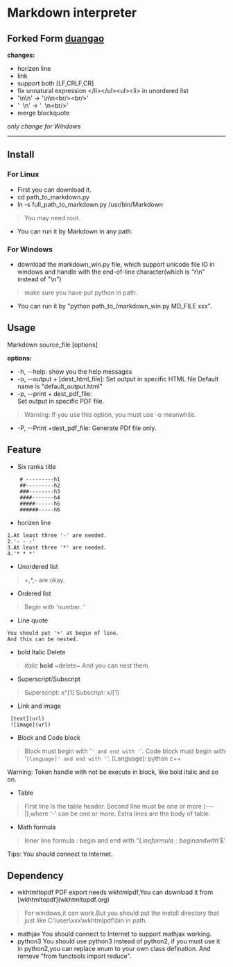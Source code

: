 # Markdown interpreter

## Forked Form [duangao](https://github.com/duangao/Markdown)
**changes:**
+ horizen line
+ link
+ support both [LF,CRLF,CR]
+ fix unnatural expression &lt;/li&gt;&lt;/ul&gt;&lt;ul&gt;&lt;li&gt; in unordered list
+ '\n\n' -> '\n\n&lt;br/&gt;&lt;br/&gt;'
+ '&nbsp;&nbsp;\n' -> '&nbsp;&nbsp;\n&lt;br/&gt;'
+ merge blockquote

 *only change for Windows*

------------------------

## Install

### For Linux
+ First you can download it.
+ cd path_to_markdown.py 
+ ln -s full_path_to_markdown.py  /usr/bin/Markdown 
> You may need root. 

+ You can run it by Markdown in any path. 

### For Windows
+ download the markdown_win.py file, which support unicode file IO in windows and handle with the end-of-line character(which is \"r\n" instead of "\n")

> make sure you have put python in path.

+ You can run it by "python path_to_/markdown_win.py  MD_FILE xxx".

## Usage
Markdown source_file [options]

 **options:**
+ -h, --help: 
	show you the help messages
+ -o, --output + [dest_html_file]:
	Set output in specific HTML file
	Default name is "default_output.html"
+ -p, --print + dest_pdf_file:	
	Set output in specific PDF file.

> Warning: If you use this option, you must use -o meanwhile.

+ -P, --Print +dest_pdf_file:
	Generate PDf file only.

## Feature 
+ Six ranks title 
```
	# ---------h1
	##---------h2
	###--------h3
	####-------h4
	#####------h5
	######-----h6

```
+ horizen line 
```
1.At least three '-' are needed.
2.'- - -'
3.At least three '*' are needed.
4.'* * *'
```
+ Unordered list
> +,*,- are okay.

+ Ordered list
> Begin with 'number. '

+ Line quote
```
You should put '>' at begin of line.
And this can be nested.
```
+ bold  Italic Delete 
> *italic*
> **bold**
> ~delete~
And you can nest them.

+ Superscript/Subscript
> Superscript: x^[1]
> Subscript:   x/[1]

+ Link and image
```
 [text](url)
 ![image](url)
```

+ Block and Code block
> Block must begin with '```' and end with '```'.
> Code block must begin with '```[language]' and end with '```'.
[Language]: python c++ 

Warning: Token handle with not be execute in block, like bold italic and so on. 

+ Table 

> First line is the table header.
> Second line must be one or more (---|),where '-' can be one or more.
> Extra lines are the body of table.

+ Math formula 
> Inner line formula : begin and end with '$'
> Line formula: begin and with '$$'

Tips: You should connect to Internet. 

## Dependency
+ wkhtmltopdf
	PDF export needs wkhtmlpdf,You can download it from \[wkhtmltopdf](wkhtmltopdf.org)
> For windows,it can work.But you should put the install directory that just like C:\user\xxx\wkhtmlpdf\bin in path.

+ mathjax
	You should connect to Internet to support mathjax working.
+ python3 
	You should use python3 instead of python2, if you must use it in python2,you can replace enum to your own class defination. And remove "from functools import reduce".


